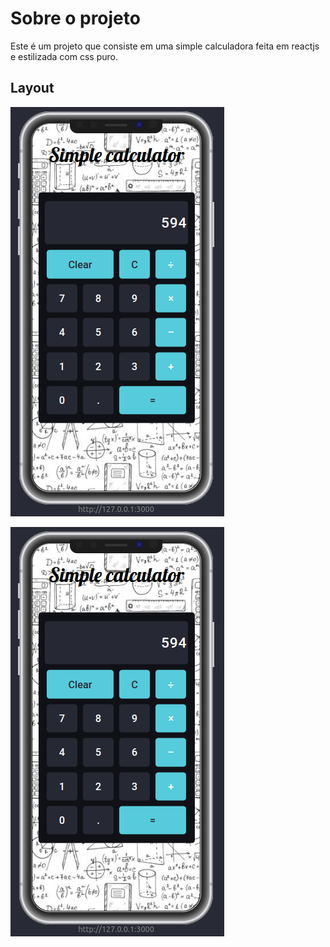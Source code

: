 # Sobre o projeto

Este é um projeto que consiste em uma simple calculadora feita em reactjs e estilizada com css puro.

## Layout

![Mobile](./src/img/mobile.png)

![Web](./src/img/mobile.png)

